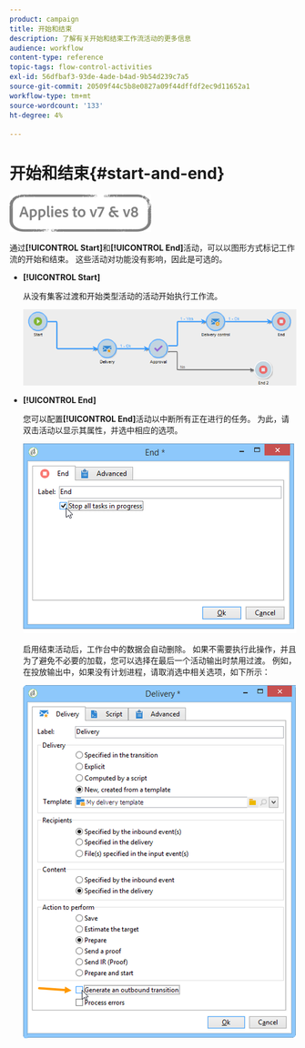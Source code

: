 ```yaml
---
product: campaign
title: 开始和结束
description: 了解有关开始和结束工作流活动的更多信息
audience: workflow
content-type: reference
topic-tags: flow-control-activities
exl-id: 56dfbaf3-93de-4ade-b4ad-9b54d239c7a5
source-git-commit: 20509f44c5b8e0827a09f44dffdf2ec9d11652a1
workflow-type: tm+mt
source-wordcount: '133'
ht-degree: 4%

---
```


# 开始和结束{#start-and-end}

![](../../assets/common.svg)

通过&#x200B;**[!UICONTROL Start]**&#x200B;和&#x200B;**[!UICONTROL End]**&#x200B;活动，可以以图形方式标记工作流的开始和结束。 这些活动对功能没有影响，因此是可选的。

* **[!UICONTROL Start]**

   从没有集客过渡和开始类型活动的活动开始执行工作流。

   ![](assets/s_user_segmentation_start_stop.png)

* **[!UICONTROL End]**

   您可以配置&#x200B;**[!UICONTROL End]**&#x200B;活动以中断所有正在进行的任务。 为此，请双击活动以显示其属性，并选中相应的选项。

   ![](assets/s_user_segmentation_end.png)

   启用结束活动后，工作台中的数据会自动删除。 如果不需要执行此操作，并且为了避免不必要的加载，您可以选择在最后一个活动输出时禁用过渡。 例如，在投放输出中，如果没有计划进程，请取消选中相关选项，如下所示：

   ![](assets/s_advuser_delivery_option_no_output.png)
